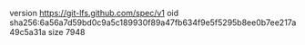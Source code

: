 version https://git-lfs.github.com/spec/v1
oid sha256:6a56a7d59bd0c9a5c189930f89a47fb634f9e5f5295b8ee0b7ee217a49c5a31a
size 7948
